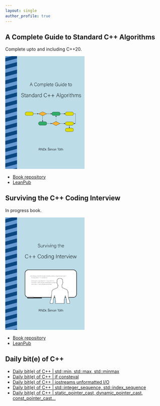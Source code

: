 ```yaml
---
layout: single
author_profile: true
---
```


## A Complete Guide to Standard C++ Algorithms

Complete upto and including C++20.

[<img src="assets/images/book_algorithms_cover.png" width="50%">](https://leanpub.com/cpp-algorithms-guide)

- [Book repository](https://github.com/HappyCerberus/book-cpp-algorithms)
- [LeanPub](https://leanpub.com/cpp-algorithms-guide)

## Surviving the C++ Coding Interview

In progress book.

[<img src="assets/images/book_coding_interview_cover.png" width="50%">](https://leanpub.com/cpp-coding-interview)

- [Book repository](https://leanpub.com/cpp-coding-interview)
- [LeanPub](https://leanpub.com/cpp-coding-interview)

## Daily bit(e) of C++

<ul>
<!-- SUBSTACK:START --><li><a href="https://medium.com/@simontoth/daily-bit-e-of-c-std-min-std-max-std-minmax-a39b86cecdd4?source=rss-1e1de1006a93------2">Daily bit&lpar;e&rpar; of C++ | std::min, std::max, std::minmax</a></li><li><a href="https://medium.com/@simontoth/daily-bit-e-of-c-if-consteval-30683a938a80?source=rss-1e1de1006a93------2">Daily bit&lpar;e&rpar; of C++ | if consteval</a></li><li><a href="https://medium.com/@simontoth/daily-bit-e-of-c-iostreams-unformatted-i-o-ff9397646b31?source=rss-1e1de1006a93------2">Daily bit&lpar;e&rpar; of C++ | iostreams unformatted I/O</a></li><li><a href="https://medium.com/@simontoth/daily-bit-e-of-c-std-integer-sequence-std-index-sequence-70fc6d2cef15?source=rss-1e1de1006a93------2">Daily bit&lpar;e&rpar; of C++ | std::integer_sequence, std::index_sequence</a></li><li><a href="https://medium.com/@simontoth/daily-bit-e-of-c-static-pointer-cast-dynamic-pointer-cast-const-pointer-cast-5e275c8a4eed?source=rss-1e1de1006a93------2">Daily bit&lpar;e&rpar; of C++ | static_pointer_cast, dynamic_pointer_cast, const_pointer_cast…</a></li><!-- SUBSTACK:END -->
</ul>